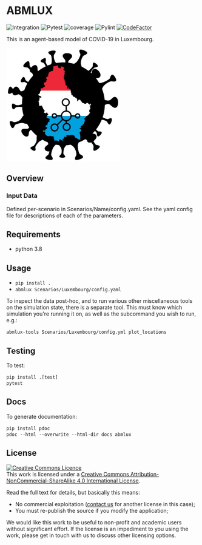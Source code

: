 # ABMLUX
![Integration](https://github.com/abm-covid-lux/abmlux/workflows/Integration/badge.svg?branch=master)
![Pytest](https://github.com/abm-covid-lux/abmlux/workflows/Pytest/badge.svg)
![coverage](https://github.com/abm-covid-lux/abmlux/workflows/coverage/badge.svg)
![Pylint](https://github.com/abm-covid-lux/abmlux/workflows/Pylint/badge.svg)
[![CodeFactor](https://www.codefactor.io/repository/github/abm-covid-lux/abmlux/badge?s=006dc8f386c6ea6d2a7a90377ff30fcf15328919)](https://www.codefactor.io/repository/github/abm-covid-lux/abmlux)

This is an agent-based model of COVID-19 in Luxembourg.


![ABMLUX Logo](abmlux_logo.jpg)

## Overview

### Input Data
Defined per-scenario in Scenarios/Name/config.yaml.  See the yaml config file for descriptions of each of the parameters.

## Requirements

 * python 3.8

## Usage

 * `pip install .`
 * `abmlux Scenarios/Luxembourg/config.yaml`

To inspect the data post-hoc, and to run various other miscellaneous tools on the simulation state, there is a separate tool.  This must know which simulation you're running it on, as well as the subcommand you wish to run, e.g.:

    abmlux-tools Scenarios/Luxembourg/config.yml plot_locations

## Testing
To test:

    pip install .[test]
    pytest

## Docs
To generate documentation:

    pip install pdoc
    pdoc --html --overwrite --html-dir docs abmlux

## License
<a rel="license" href="http://creativecommons.org/licenses/by-nc-sa/4.0/"><img alt="Creative Commons Licence" style="border-width:0" src="https://i.creativecommons.org/l/by-nc-sa/4.0/88x31.png" /></a><br />This work is licensed under a <a rel="license" href="http://creativecommons.org/licenses/by-nc-sa/4.0/">Creative Commons Attribution-NonCommercial-ShareAlike 4.0 International License</a>.

Read the full text for details, but basically this means:
 * No commercial exploitation ([contact us](https://www.abmlux.org) for another license in this case);
 * You must re-publish the source if you modify the application;

We would like this work to be useful to non-profit and academic users without significant effort.  If the license is an impediment to you using the work, please get in touch with us to discuss other licensing options.